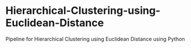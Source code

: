 # Hierarchical-Clustering-using-Euclidean-Distance
Pipeline for Hierarchical Clustering using Euclidean Distance using Python

